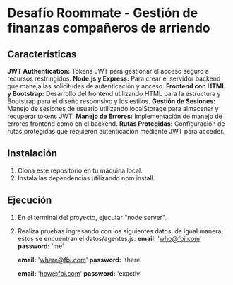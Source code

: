 # Desafío Roommate - Gestión de finanzas compañeros de arriendo

## Características

**JWT Authentication:** Tokens JWT para gestionar el acceso seguro a recursos restringidos.
**Node.js y Express:** Para crear el servidor backend que maneja las solicitudes de autenticación y acceso.
**Frontend con HTML y Bootstrap:** Desarrollo del frontend utilizando HTML para la estructura y Bootstrap para el diseño responsivo y los estilos.
**Gestión de Sesiones:** Manejo de sesiones de usuario utilizando localStorage para almacenar y recuperar tokens JWT.
**Manejo de Errores:** Implementación de manejo de errores frontend como en el backend.
**Rutas Protegidas:** Configuración de rutas protegidas que requieren autenticación mediante JWT para acceder.

## Instalación

1. Clona este repositorio en tu máquina local.
2. Instala las dependencias utilizando npm install.

## Ejecución
1. En el terminal del proyecto, ejecutar "node server".
2. Realiza pruebas ingresando con los siguientes datos, de igual manera, estos se encuentran el datos/agentes.js:
    **email:** 'who@fbi.com'
    **password:** 'me'
   
    **email:** 'where@fbi.com'
    **password:** 'there'
   
    **email:** 'how@fbi.com'
    **password:** 'exactly'
   
